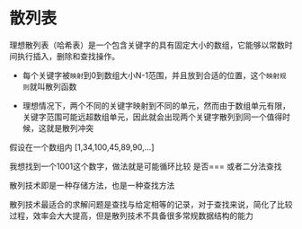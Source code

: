 # 散列表

理想散列表（哈希表）是一个包含关键字的具有固定大小的数组，它能够以常数时间执行插入，删除和查找操作。


- 每个关键字被`映射`到0到数组大小N-1范围，并且放到合适的位置，这个`映射规则`就叫散列函数

- 理想情况下，两个不同的关键字映射到不同的单元，然而由于数组单元有限，关键字范围可能远超数组单元，因此就会出现两个关键字散列到同一个值得时候，这就是散列冲突




假设在一个数组内  [1,34,100,45,89,90,...]

我想找到一个1001这个数字，做法就是可能循环比较 是否=== 或者二分法查找


散列技术即是一种存储方法，也是一种查找方法

散列技术最适合的求解问题是查找与给定相等的记录，对于查找来说，简化了比较过程，效率会大大提高，但是散列技术不具备很多常规数据结构的能力